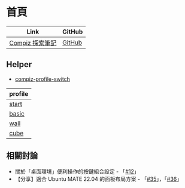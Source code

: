 
# 首頁

| Link | GitHub |
| --- | --- |
| [Compiz 探索筆記](https://samwhelp.github.io/note-about-compiz) | [GitHub](https://github.com/samwhelp/note-about-compiz) |



## Helper

* [compiz-profile-switch](https://github.com/samwhelp/note-about-compiz/tree/gh-pages/_demo/sample/config-start/compiz-1/compizconfig/profile-switch)


| profile |
| --- |
| [start](https://github.com/samwhelp/note-about-compiz/blob/gh-pages/_demo/sample/config-start/compiz-1/compizconfig/profile-switch/config/start.ini) |
| [basic](https://github.com/samwhelp/note-about-compiz/blob/gh-pages/_demo/sample/config-start/compiz-1/compizconfig/profile-switch/config/basic.ini) |
| [wall](https://github.com/samwhelp/note-about-compiz/blob/gh-pages/_demo/sample/config-start/compiz-1/compizconfig/profile-switch/config/wall.ini) |
| [cube](https://github.com/samwhelp/note-about-compiz/blob/gh-pages/_demo/sample/config-start/compiz-1/compizconfig/profile-switch/config/cube.ini) |


## 相關討論

* 關於「桌面環境」便利操作的按鍵組合設定 - 「[#12](https://www.ubuntu-tw.org/modules/newbb/viewtopic.php?post_id=364276#forumpost364276)」
* 【分享】適合 Ubuntu MATE 22.04 的面板布局方案 - 「[#35](https://www.ubuntu-tw.org/modules/newbb/viewtopic.php?post_id=364284#forumpost364284)」，「[#36](https://www.ubuntu-tw.org/modules/newbb/viewtopic.php?topic_id=109242&forum=2&post_id=364286#forumpost364286)」

